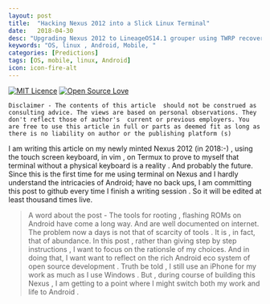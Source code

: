 ```yaml
---
layout: post
title:  "Hacking Nexus 2012 into a Slick Linux Terminal"
date:   2018-04-30
desc: "Upgrading Nexus 2012 to LineageOS14.1 grouper using TWRP recovery. And installing Termux "
keywords: "OS, linux , Android, Mobile, "
categories: [Predictions]
tags: [OS, mobile, linux, Android]
icon: icon-fire-alt
---
```

[![MIT Licence](https://badges.frapsoft.com/os/mit/mit.svg?v=103)](https://opensource.org/licenses/mit-license.php)
[![Open Source Love](https://badges.frapsoft.com/os/v1/open-source.png?v=103)](https://github.com/ellerbrock/open-source-badge/)

	Disclaimer - The contents of this article  should not be construed as consulting advice. The views are based on personal observations. They don't reflect those of author's  current or previous employers. You are free to use this article in full or parts as deemed fit as long as there is no liability on author or the publishing platform (s)

I am writing this article on my newly minted Nexus 2012 (in 2018:-) , using the touch screen keyboard, in vim , on Termux to prove to myself that terminal without a physical keyboard is a reality . And probably the future. Since this is the first time for me using terminal on Nexus and  I hardly understand the intricacies of  Android; have no back ups, I am committing this post to github every time I finish a writing session . So it will be edited at least thousand times live. 

	
>A word about the post - The tools for rooting , flashing ROMs on Android have come a long way.  And are well documented on internet.  The problem now a days is not that of scarcity of tools . It is , in fact, that of  abundance. In this post , rather than giving step by step instructions , I want to focus on the rationsle of my choices. And in doing that, I want want to reflect on the rich  Android eco system of open source development . Truth be told , I still use an iPhone for my work as much as I use Windows  . But , during  course of building this Nexus , I am getting to a point where I might switch both my work and life to Android .  
